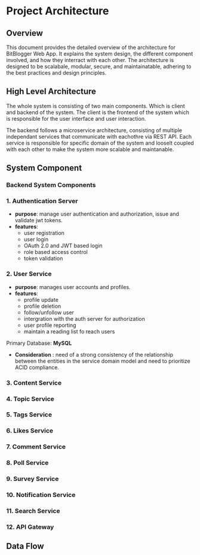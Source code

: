 # Project Architecture

## Overview

This document provides the detailed overview of the architecture for BitBlogger Web App. It explains the system design, the different component involved, and how they interract with each other. The architecture is designed to be scalabale, modular, secure, and maintainatable, adhering to the best practices and design principles.

## High Level Architecture

The whole system is consisting of two main components. Which is client and backend of the system. The client is the frontend of the system which is responsible for the user interface and user interaction.

The backend follows a microservice architecture, consisting of multiple independant services that communicate with eachothre via REST API. Each service is responsible for specific domain of the system and looselt coupled with each other to make the system more scalable and maintanable.

## System Component

### Backend System Components

### 1. Authentication Server

- **purpose**: manage user authentication and authorization, issue and validate jwt tokens.
- **features**:
  - user registration
  - user login
  - OAuth 2.0 and JWT based login
  - role based access control
  - token validation

### 2. User Service

- **purpose**: manages user accounts and profiles.
- **features**:
  - profile update
  - profile deletion
  - follow/unfollow user
  - intergration with the auth server for authorization
  - user profile reporting
  - maintain a reading list fo reach users

Primary Database: **MySQL**

- **Consideration** : need of a strong consistency of the relationship between the entities in the service domain model and need to prioritize ACID compliance.

### 3. Content Service

### 4. Topic Service

### 5. Tags Service

### 6. Likes Service

### 7. Comment Service

### 8. Poll Service

### 9. Survey Service

### 10. Notification Service

### 11. Search Service

### 12. API Gateway

## Data Flow
